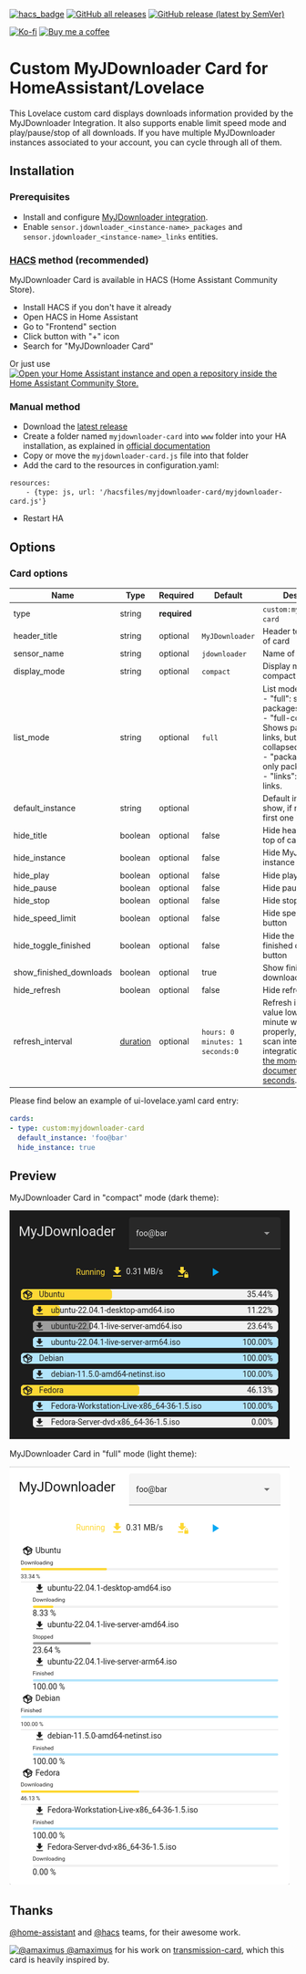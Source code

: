 [![hacs_badge](https://img.shields.io/badge/HACS-Default-orange.svg)](https://github.com/hacs/integration)
[![GitHub all releases](https://img.shields.io/github/downloads/Nyaran/myjdownloader-card/total)](https://github.com/Nyaran/myjdownloader-card/releases)
[![GitHub release (latest by SemVer)](https://img.shields.io/github/downloads/Nyaran/myjdownloader-card/latest/total?sort=semver)](https://github.com/Nyaran/myjdownloader-card/releases/latest)

[![Ko-fi](https://img.shields.io/badge/Ko--fi-Nyaran-blue?logo=ko-fi)](https://ko-fi.com/nyaran)
[![Buy me a coffee](https://img.shields.io/badge/Buy%20me%20a%20coffee-Nyaran-blue?logo=buy-me-a-coffee)](https://www.buymeacoffee.com/nyaran)

# Custom MyJDownloader Card for HomeAssistant/Lovelace

This Lovelace custom card displays downloads information provided by the MyJDownloader Integration.
It also supports enable limit speed mode and play/pause/stop of all downloads.
If you have multiple MyJDownloader instances associated to your account, you can cycle through all of them.

## Installation

### Prerequisites
 - Install and configure [MyJDownloader integration](https://github.com/doudz/homeassistant-myjdownloader).
 - Enable `sensor.jdownloader_<instance-name>_packages` and `sensor.jdownloader_<instance-name>_links` entities.

### [HACS](https://hacs.xyz/) method (recommended)

MyJDownloader Card is available in HACS (Home Assistant Community Store).

- Install HACS if you don't have it already
- Open HACS in Home Assistant
- Go to "Frontend" section
- Click button with "+" icon
- Search for "MyJDownloader Card"

Or just use [![Open your Home Assistant instance and open a repository inside the Home Assistant Community Store.](https://my.home-assistant.io/badges/hacs_repository.svg)](https://my.home-assistant.io/redirect/hacs_repository/?owner=Nyaran&repository=myjdownloader-card&category=plugin)

### Manual method

- Download the [latest release](https://github.com/Nyaran/myjdownloader-card/releases/latest/download/myjdownloader-card.js)
- Create a folder named `myjdownloader-card` into `www` folder into your HA installation, as explained in [official documentation](https://developers.home-assistant.io/docs/frontend/custom-ui/registering-resources/)
- Copy or move the `myjdownloader-card.js` file into that folder 
- Add the card to the resources in configuration.yaml:

```
resources:
	- {type: js, url: '/hacsfiles/myjdownloader-card/myjdownloader-card.js'}
```

- Restart HA

## Options

### Card options

| Name                     | Type                                                                                  | Required     | Default                                     | Description                                                                                                                                                                                                                                                                                    |
|--------------------------|---------------------------------------------------------------------------------------|--------------|---------------------------------------------|------------------------------------------------------------------------------------------------------------------------------------------------------------------------------------------------------------------------------------------------------------------------------------------------|
| type                     | string                                                                                | **required** |                                             | `custom:myjdownloader-card`                                                                                                                                                                                                                                                                    |
| header_title             | string                                                                                | optional     | `MyJDownloader`                             | Header text at the top of card                                                                                                                                                                                                                                                                 |
| sensor_name              | string                                                                                | optional     | `jdownloader`                               | Name of the sensor                                                                                                                                                                                                                                                                             |
| display_mode             | string                                                                                | optional     | `compact`                                   | Display mode: compact or full                                                                                                                                                                                                                                                                  |
| list_mode                | string                                                                                | optional     | `full`                                      | List mode: <br/> - "full": shows packages and links<br/> - "full-collapsed": Shows packages and links, but package are collapsed by default.<br/> - "packages": Shows only packages<br/> - "links": Shows only links.                                                                          |
| default_instance         | string                                                                                | optional     |                                             | Default instance to show, if not set, the first one is used.                                                                                                                                                                                                                                   |
| hide_title               | boolean                                                                               | optional     | false                                       | Hide header text at the top of card                                                                                                                                                                                                                                                            |
| hide_instance            | boolean                                                                               | optional     | false                                       | Hide MyJDownloader instance selector                                                                                                                                                                                                                                                           |
| hide_play                | boolean                                                                               | optional     | false                                       | Hide play button                                                                                                                                                                                                                                                                               |
| hide_pause               | boolean                                                                               | optional     | false                                       | Hide pause button                                                                                                                                                                                                                                                                              |
| hide_stop                | boolean                                                                               | optional     | false                                       | Hide stop button                                                                                                                                                                                                                                                                               |
| hide_speed_limit         | boolean                                                                               | optional     | false                                       | Hide speed limit button                                                                                                                                                                                                                                                                        |
| hide_toggle_finished     | boolean                                                                               | optional     | false                                       | Hide the "Show/Hide finished downloads" button                                                                                                                                                                                                                                                 |
| show_finished_downloads  | boolean                                                                               | optional     | true                                        | Show finished downloads by default                                                                                                                                                                                                                                                             |
| hide_refresh             | boolean                                                                               | optional     | false                                       | Hide refresh                                                                                                                                                                                                                                                                                   |
| refresh_interval         | [duration](https://www.home-assistant.io/docs/blueprint/selectors/#duration-selector) | optional     | `hours: 0`<br/>`minutes: 1`<br/>`seconds:0` | Refresh interval. A value lower than a minute will not works properly, because scan interval for the integration is fixed, [at the moment of this documentation, to 60 seconds](https://github.com/doudz/homeassistant-myjdownloader/blob/master/custom_components/myjdownloader/const.py#L6). |
Please find below an example of ui-lovelace.yaml card entry:

```yaml
cards:
- type: custom:myjdownloader-card
  default_instance: 'foo@bar'
  hide_instance: true
```

## Preview

MyJDownloader Card in "compact" mode (dark theme):

![MyJDownloader Card compact](./myjdownloader-card-compact-dark.png)

MyJDownloader Card in "full" mode (light theme):

![MyJDownloader Card full](./myjdownloader-card-full-light.png)

## Thanks

[@home-assistant](https://github.com/home-assistant/) and [@hacs](https://github.com/hacs/) teams, for their awesome work.

[![@amaximus](https://github.com/amaximus.png?size=40) @amaximus](https://github.com/amaximus/) for his work on [transmission-card](https://github.com/amaximus/transmission-card), which this card is heavily inspired by.
